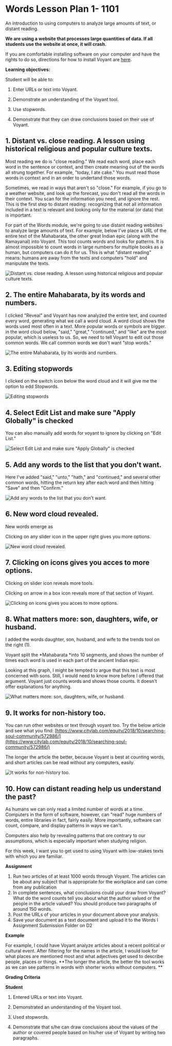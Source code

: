 # Words Lesson Plan 1- 1101

An introduction to using computers to analyze large amounts of text, or distant reading. 

**We are using a website that processes large quantities of data. If all students use the website at once, it will crash.**

If you are comfortable installing software on your computer and have the rights to do so, directions for how to install Voyant are [here](http://docs.voyant-tools.org/resources/run-your-own/voyant-server/).

**Learning objectives:**

Student will be able to: 

1. Enter URLs or text into Voyant. 

2. Demonstrate an understanding of the Voyant tool.

3. Use stopwords. 

4. Demonstrate that they can draw conclusions based on their use of Voyant. 

## 1. Distant vs. close reading. A lesson using historical religious and popular culture texts. 

Most reading we do is "close reading." We read each word, place each word in the sentence or context, and then create meaning out of the words all strung together. For example, "today, I ate cake." You must read those words in context and in an order to undertand those words. 

Sometimes, we read in ways that aren't so "close." For example, if you go to a weather website, and look up the forecast, you don't read all the words in their context. You scan for the information you need, and ignore the rest. This is the first step to distant reading: recognizing that not all information included in a text is relevant and looking only for the material (or data) that is important. 

For part of the Words module, we're going to use distant reading websites to analyze large amounts of text. For example, below I've place a URL of the entire text of the Mahabarata, the other great Indian epic (along with the Ramayanal) into Voyant. This tool counts words and looks for patterns. It is almost impossible to count words in large numbers for multiple books as a human, but computers can do it for us. This is what "distant reading" means: humans are away from the texts and computers "hold" and manipulate the texts. 

![Distant vs. close reading. A lesson using historical religious and popular culture texts. ][1]

[1]: images/words-lesson-plan-1-1101-2018-10/distant-vs-close-reading-a-lesson-using-historical-religious-and-popular-culture-texts-.png "Image of Voyant website"

## 2. The entire Mahabarata, by its words and numbers. 

I clicked "Reveal" and Voyant has now analyzed the entire text, and counted every word, generating what we call a word cloud. A word cloud shows the words used most often in a text. More popular words or symbols are bigger. in the word cloud below, "said," "great," "continued," and "like" are the most popular, which is useless to us. So, we need to tell Voyant to edit out those common words. We call common words we don't want "stop words." 

![The entire Mahabarata, by its words and numbers. ][2]

[2]: images/words-lesson-plan-1-1101-2018-10/the-entire-mahabarata--by-its-words-and-numbers-.png "Image of Voyant website"

## 3. Editing stopwords

I clicked on the switch icon below the word cloud and it will give me the option to edd Stopwords. 

![Editing stopwords][3]

[3]: images/words-lesson-plan-1-1101-2018-10/editing-stopwords.png "Image of Voyant website"

## 4. Select Edit List and make sure "Apply Globally" is checked

You can also manually add words for voyant to ignore by clicking on "Edit List." 

![Select Edit List and make sure &quot;Apply Globally&quot; is checked][4]

[4]: images/words-lesson-plan-1-1101-2018-10/select-edit-list-and-make-sure--apply-globally--is-checked.png "Image of Voyant website"

## 5. Add any words to the list that you don't want. 

Here I've added "said," "unto," "hath," and "continued," and several other common words, hitting the return key after each word and then hitting "Save" and then "Confirm." 

![Add any words to the list that you don&apos;t want. ][5]

[5]: images/words-lesson-plan-1-1101-2018-10/add-any-words-to-the-list-that-you-don-t-want-.png "Image of Voyant website"

## 6. New word cloud revealed. 

New words emerge as 

Clicking on any slider icon in the upper right  gives you more options. 

![New word cloud revealed. ][6]

[6]: images/words-lesson-plan-1-1101-2018-10/new-word-cloud-revealed-.png "Image of Voyant website"

## 7. Clicking on icons gives you acces to more options. 

Clicking on slider icon reveals more tools. 

Clicking on arrow in a box icon reveals more of that section of Voyant. 

![Clicking on icons gives you acces to more options. ][7]

[7]: images/words-lesson-plan-1-1101-2018-10/clicking-on-icons-gives-you-acces-to-more-options-.png "Image of Voyant website"

## 8. What matters more: son, daughters, wife, or husband. 

I added the words daughter, son, husband, and wife to the trends tool on the right (1).

Voyant split the *Mahabarata *into 10 segments, and shows the number of times each word is used in each part of the ancient Indian epic.

Looking at this graph, I might be tempted to argue that this text is most concerned with sons. Still, I would need to know more before I offered that argument. Voyant just counts words and shows those counts. It doesn't offer explanations for anything. 

![What matters more: son, daughters, wife, or husband. ][8]

[8]: images/words-lesson-plan-1-1101-2018-10/what-matters-more--son--daughters--wife--or-husband-.png "Image of Voyant website"

## 9. It works for non-history too. 

You can run other websites or text through voyant too. Try the below article and see what you find: [https://www.citylab.com/equity/2018/10/searching-soul-community/572986/](https://www.citylab.com/equity/2018/10/searching-soul-community/572986/) 

The longer the article the better, because Voyant is best at counting words, and short articles can be read without any computers, easily. 

![It works for non-history too. ][9]

[9]: images/words-lesson-plan-1-1101-2018-10/it-works-for-non-history-too-.png "Image of Citylab Website"

## 10. How can distant reading help us understand the past? 

As humans we can only read a limited number of words at a time. Computers in the form of software, however, can "read" huge numbers of words, entire libraries in fact, fairly easily. More importantly, software can count, compare, and display patterns in ways we can't. 

Computers also help by revealing patterns that ore contrary to our assumptions, which is especially important when studying religion. 

For this week, I want you to get used to using Voyant with low-stakes texts with which you are familiar. 

**Assignment**

1. Run two articles of at least 1000 words through Voyant. The articles can be about any subject that is appropriate for the workplace and can come from any publication
1. In complete sentences, what conclusions could your draw from Voyant? What do the word counts tell you about what the author valued or the people in the article valued? You should produce two paragraphs of around 150 words. 
1. Post the URLs of your articles in your document above your analysis. 
1. Save  your document as a text document and upload it to the Words I Assignment Submission Folder on D2

**Example**

For example, I could have Voyant analyze articles about a recent political or cultural event. After filtering for the names in the article, I would look for what places are mentioned most and what adjectives get used to describe people, places or things. **The longer the article, the better the tool works as we can see patterns in words with shorter works without computers. **

**Grading Criteria**

**Student**

1. Entered URLs or text into Voyant. 

2. Demonstrated an understanding of the Voyant tool.

3. Used stopwords. 

4. Demonstrate that s/he can draw conclusions about the values of the author or covered people based on his/her use of Voyant by writing two paragraphs. 


